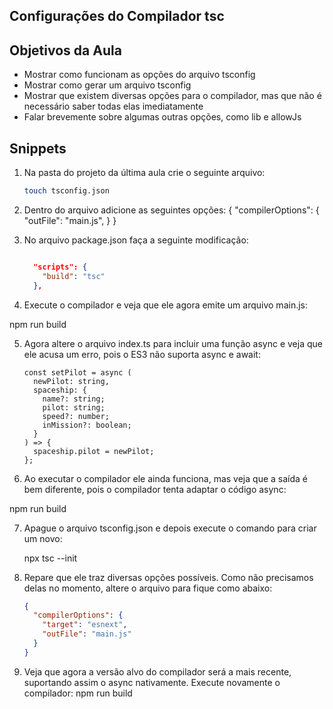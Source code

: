 ## Configurações do Compilador tsc

## Objetivos da Aula

- Mostrar como funcionam as opções do arquivo tsconfig
- Mostrar como gerar um arquivo tsconfig
- Mostrar que existem diversas opções para o compilador, mas que não é necessário saber todas elas imediatamente
- Falar brevemente sobre algumas outras opções, como lib e allowJs

## Snippets

1. Na pasta do projeto da última aula crie o seguinte arquivo:

   ```bash
   touch tsconfig.json
   ```

2. Dentro do arquivo adicione as seguintes opções:
   {
   "compilerOptions": {
   "outFile": "main.js",
   }
   }

3. No arquivo package.json faça a seguinte modificação:

   ```json

     "scripts": {
       "build": "tsc"
     },
   ```

4. Execute o compilador e veja que ele agora emite um arquivo main.js:

npm run build

5. Agora altere o arquivo index.ts para incluir uma função async e veja que ele acusa um erro, pois o ES3 não suporta async e await:

   ```tsx
   const setPilot = async (
     newPilot: string,
     spaceship: {
       name?: string;
       pilot: string;
       speed?: number;
       inMission?: boolean;
     }
   ) => {
     spaceship.pilot = newPilot;
   };
   ```

6. Ao executar o compilador ele ainda funciona, mas veja que a saída é bem diferente, pois o compilador tenta adaptar o código async:

npm run build

7. Apague o arquivo tsconfig.json e depois execute o comando para criar um novo:

   npx tsc --init

8. Repare que ele traz diversas opções possíveis. Como não precisamos delas no momento, altere o arquivo para fique como abaixo:

   ```json
   {
     "compilerOptions": {
       "target": "esnext",
       "outFile": "main.js"
     }
   }
   ```

9. Veja que agora a versão alvo do compilador será a mais recente, suportando assim o async nativamente. Execute novamente o compilador:
   npm run build
